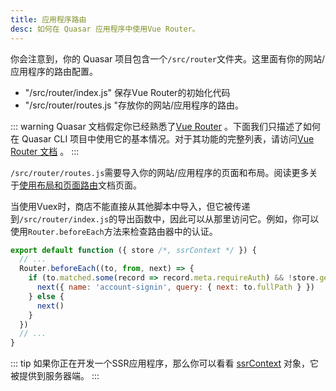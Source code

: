 ```yaml
---
title: 应用程序路由
desc: 如何在 Quasar 应用程序中使用Vue Router。
---
```


你会注意到，你的 Quasar 项目包含一个`/src/router`文件夹。这里面有你的网站/应用程序的路由配置。

* "/src/router/index.js" 保存Vue Router的初始化代码
* "/src/router/routes.js "存放你的网站/应用程序的路由。

::: warning
 Quasar 文档假定你已经熟悉了[Vue Router](https://github.com/vuejs/vue-router-next) 。下面我们只描述了如何在 Quasar CLI 项目中使用它的基本情况。对于其功能的完整列表，请访问[Vue Router 文档](https://next.router.vuejs.org/) 。
:::

`/src/router/routes.js`需要导入你的网站/应用程序的页面和布局。阅读更多关于[使用布局和页面路由](/layout/routing-with-layouts-and-pages)文档页面。

当使用Vuex时，商店不能直接从其他脚本中导入，但它被传递到`/src/router/index.js`的导出函数中，因此可以从那里访问它。例如，你可以使用`Router.beforeEach`方法来检查路由器中的认证。

```js
export default function ({ store /*, ssrContext */ }) {
  // ...
  Router.beforeEach((to, from, next) => {
    if (to.matched.some(record => record.meta.requireAuth) && !store.getters['auth/isSignedIn']) {
      next({ name: 'account-signin', query: { next: to.fullPath } })
    } else {
      next()
    }
  })
  // ...
}
```

::: tip
如果你正在开发一个SSR应用程序，那么你可以看看 [ssrContext](/quasar-cli/developing-ssr/ssr-context) 对象，它被提供到服务器端。
:::
